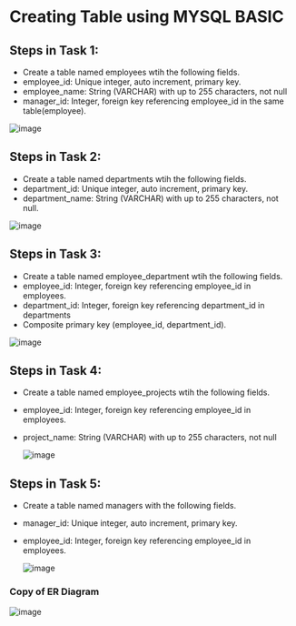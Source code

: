# Creating Table using MYSQL BASIC

## Steps in Task 1:

- Create a table named employees wtih the following fields.
- employee_id: Unique integer, auto increment, primary key.
- employee_name: String (VARCHAR) with up to 255 characters, not null
- manager_id: Integer, foreign key referencing employee_id in the same table(employee).
  
![image](https://github.com/user-attachments/assets/e4de50b2-0564-4d8e-ae17-7d83fa8df83c)



  ## Steps in Task 2:
  - Create a table named departments wtih the following fields.
  - department_id: Unique integer, auto increment, primary key.
  - department_name: String (VARCHAR) with up to 255 characters, not null.
    
 ![image](https://github.com/user-attachments/assets/fedab61a-ffd9-4222-8f64-4596a5619473)


  ## Steps in Task 3:
  - Create a table named employee_department wtih the following fields.
  - employee_id: Integer, foreign key referencing employee_id in employees.
  - department_id: Integer, foreign key referencing department_id in departments
  - Composite primary key (employee_id, department_id).
    
   ![image](https://github.com/user-attachments/assets/61667581-3e73-402c-8337-34fbc25f2040)


   ## Steps in Task 4:
   - Create a table named employee_projects wtih the following fields.
   - employee_id: Integer, foreign key referencing employee_id in employees.
   - project_name: String (VARCHAR) with up to 255 characters, not null

     ![image](https://github.com/user-attachments/assets/48d56d65-f6ee-43d6-8b5a-cb291f48c642)


  ## Steps in Task 5:
  - Create a table named managers with the following fields.
  - manager_id: Unique integer, auto increment, primary key.
  - employee_id: Integer, foreign key referencing employee_id in employees.

    ![image](https://github.com/user-attachments/assets/32011f80-e711-4ae2-82d8-4e0b86cfdcda)

### Copy of ER Diagram
![image](https://github.com/user-attachments/assets/fd7a36ba-0bbc-4227-9b95-9a770e2482c5)





